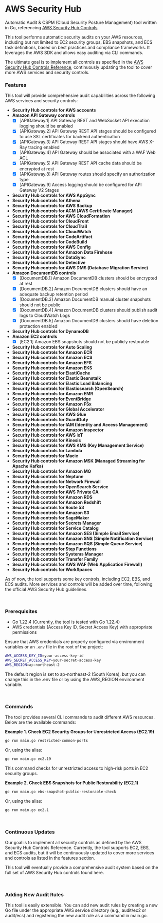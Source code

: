 # AWS Security Hub

Automatic Audit & CSPM (Cloud Security Posture Management) tool written in Go, referencing [AWS Security Hub Controls](https://docs.aws.amazon.com/securityhub/latest/userguide/securityhub-controls-reference.html).

This tool performs automatic security audits on your AWS resources, including but not limited to EC2 security groups, EBS snapshots, and ECS task definitions, based on best practices and compliance frameworks. It leverages the AWS SDK and allows easy auditing via CLI commands.

The ultimate goal is to implement all controls as specified in the [AWS Security Hub Controls Reference](https://docs.aws.amazon.com/securityhub/latest/userguide/securityhub-controls-reference.html), continuously updating the tool to cover more AWS services and security controls.

### Features

This tool will provide comprehensive audit capabilities across the following AWS services and security controls:

- **Security Hub controls for AWS accounts**
- **Amazon API Gateway controls**
  - [x] [APIGateway.1] API Gateway REST and WebSocket API execution logging should be enabled
  - [x] [APIGateway.2] API Gateway REST API stages should be configured to use SSL certificates for backend authentication
  - [x] [APIGateway.3] API Gateway REST API stages should have AWS X-Ray tracing enabled
  - [x] [APIGateway.4] API Gateway should be associated with a WAF Web ACL
  - [x] [APIGateway.5] API Gateway REST API cache data should be encrypted at rest
  - [x] [APIGateway.8] API Gateway routes should specify an authorization type
  - [x] [APIGateway.9] Access logging should be configured for API Gateway V2 Stages
- **Security Hub controls for AWS AppSync**
- **Security Hub controls for Athena**
- **Security Hub controls for AWS Backup**
- **Security Hub controls for ACM (AWS Certificate Manager)**
- **Security Hub controls for AWS CloudFormation**
- **Security Hub controls for CloudFront**
- **Security Hub controls for CloudTrail**
- **Security Hub controls for CloudWatch**
- **Security Hub controls for CodeArtifact**
- **Security Hub controls for CodeBuild**
- **Security Hub controls for AWS Config**
- **Security Hub controls for Amazon Data Firehose**
- **Security Hub controls for DataSync**
- **Security Hub controls for Detective**
- **Security Hub controls for AWS DMS (Database Migration Service)**
- **Amazon DocumentDB controls**
  - [x] [DocumentDB.1] Amazon DocumentDB clusters should be encrypted at rest
  - [x] [DocumentDB.2] Amazon DocumentDB clusters should have an adequate backup retention period
  - [x] [DocumentDB.3] Amazon DocumentDB manual cluster snapshots should not be public
  - [x] [DocumentDB.4] Amazon DocumentDB clusters should publish audit logs to CloudWatch Logs
  - [x] [DocumentDB.5] Amazon DocumentDB clusters should have deletion protection enabled
- **Security Hub controls for DynamoDB**
- **Amazon EC2 controls**
  - [x] [EC2.1] Amazon EBS snapshots should not be publicly restorable
- **Security Hub controls for Auto Scaling**
- **Security Hub controls for Amazon ECR**
- **Security Hub controls for Amazon ECS**
- **Security Hub controls for Amazon EFS**
- **Security Hub controls for Amazon EKS**
- **Security Hub controls for ElastiCache**
- **Security Hub controls for Elastic Beanstalk**
- **Security Hub controls for Elastic Load Balancing**
- **Security Hub controls for Elasticsearch (OpenSearch)**
- **Security Hub controls for Amazon EMR**
- **Security Hub controls for EventBridge**
- **Security Hub controls for Amazon FSx**
- **Security Hub controls for Global Accelerator**
- **Security Hub controls for AWS Glue**
- **Security Hub controls for GuardDuty**
- **Security Hub controls for IAM (Identity and Access Management)**
- **Security Hub controls for Amazon Inspector**
- **Security Hub controls for AWS IoT**
- **Security Hub controls for Kinesis**
- **Security Hub controls for AWS KMS (Key Management Service)**
- **Security Hub controls for Lambda**
- **Security Hub controls for Macie**
- **Security Hub controls for Amazon MSK (Managed Streaming for Apache Kafka)**
- **Security Hub controls for Amazon MQ**
- **Security Hub controls for Neptune**
- **Security Hub controls for Network Firewall**
- **Security Hub controls for OpenSearch Service**
- **Security Hub controls for AWS Private CA**
- **Security Hub controls for Amazon RDS**
- **Security Hub controls for Amazon Redshift**
- **Security Hub controls for Route 53**
- **Security Hub controls for Amazon S3**
- **Security Hub controls for SageMaker**
- **Security Hub controls for Secrets Manager**
- **Security Hub controls for Service Catalog**
- **Security Hub controls for Amazon SES (Simple Email Service)**
- **Security Hub controls for Amazon SNS (Simple Notification Service)**
- **Security Hub controls for Amazon SQS (Simple Queue Service)**
- **Security Hub controls for Step Functions**
- **Security Hub controls for Systems Manager**
- **Security Hub controls for Transfer Family**
- **Security Hub controls for AWS WAF (Web Application Firewall)**
- **Security Hub controls for WorkSpaces**

As of now, the tool supports some key controls, including EC2, EBS, and ECS audits. More services and controls will be added over time, following the official AWS Security Hub guidelines.

<br/>

### Prerequisites

- Go 1.22.4 (Currently, the tool is tested with Go 1.22.4)
- AWS credentials (Access Key ID, Secret Access Key) with appropriate permissions

Ensure that AWS credentials are properly configured via environment variables or an `.env` file in the root of the project:

```bash
AWS_ACCESS_KEY_ID=your-access-key-id
AWS_SECRET_ACCESS_KEY=your-secret-access-key
AWS_REGION=ap-northeast-2
```

The default region is set to ap-northeast-2 (South Korea), but you can change this in the .env file or by using the AWS_REGION environment variable.

<br/>

### Commands

The tool provides several CLI commands to audit different AWS resources. Below are the available commands:

**Example 1. Check EC2 Security Groups for Unrestricted Access (EC2.19)**

```bash
go run main.go restricted-common-ports
```

Or, using the alias:

```bash
go run main.go ec2.19
````

This command checks for unrestricted access to high-risk ports in EC2 security groups.

**Example 2. Check EBS Snapshots for Public Restorability (EC2.1)**

```bash
go run main.go ebs-snapshot-public-restorable-check
```

Or, using the alias:

```bash
go run main.go ec2.1
```

<br/>

### Continuous Updates

Our goal is to implement all security controls as defined by the AWS Security Hub Controls Reference. Currently, the tool supports EC2, EBS, and ECS audits, but it will be continuously updated to cover more services and controls as listed in the features section.

This tool will eventually provide a comprehensive audit system based on the full set of AWS Security Hub controls found here.

<br/>

### Adding New Audit Rules

This tool is easily extensible. You can add new audit rules by creating a new Go file under the appropriate AWS service directory (e.g., audit/ec2 or audit/ecs) and registering the new audit rule as a command in main.go.

